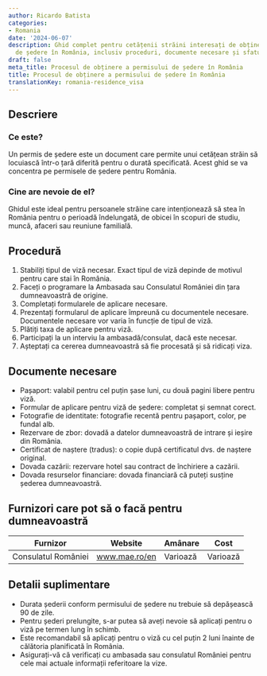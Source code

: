 ```yaml
---
author: Ricardo Batista
categories:
- Romania
date: '2024-06-07'
description: Ghid complet pentru cetățenii străini interesați de obținerea permisului
  de ședere în România, inclusiv proceduri, documente necesare și sfaturi practice.
draft: false
meta_title: Procesul de obținere a permisului de ședere în România
title: Procesul de obținere a permisului de ședere în România
translationKey: romania-residence_visa
---
```



## Descriere
### Ce este?
Un permis de ședere este un document care permite unui cetățean străin să locuiască într-o țară diferită pentru o durată specificată. Acest ghid se va concentra pe permisele de ședere pentru România.

### Cine are nevoie de el?
Ghidul este ideal pentru persoanele străine care intenționează să stea în România pentru o perioadă îndelungată, de obicei în scopuri de studiu, muncă, afaceri sau reuniune familială.

## Procedură
1. Stabiliți tipul de viză necesar. Exact tipul de viză depinde de motivul pentru care stai în România.
2. Faceți o programare la Ambasada sau Consulatul României din țara dumneavoastră de origine.
3. Completați formularele de aplicare necesare.
4. Prezentați formularul de aplicare împreună cu documentele necesare. Documentele necesare vor varia în funcție de tipul de viză.
5. Plătiți taxa de aplicare pentru viză.
6. Participați la un interviu la ambasadă/consulat, dacă este necesar.
7. Așteptați ca cererea dumneavoastră să fie procesată și să ridicați viza.

## Documente necesare
- Pașaport: valabil pentru cel puțin șase luni, cu două pagini libere pentru viză.
- Formular de aplicare pentru viză de ședere: completat și semnat corect.
- Fotografie de identitate: fotografie recentă pentru pașaport, color, pe fundal alb.
- Rezervare de zbor: dovadă a datelor dumneavoastră de intrare și ieșire din România.
- Certificat de naștere (tradus): o copie după certificatul dvs. de naștere original.
- Dovada cazării: rezervare hotel sau contract de închiriere a cazării.
- Dovada resurselor financiare: dovada financiară că puteți susține șederea dumneavoastră.

## Furnizori care pot să o facă pentru dumneavoastră

| Furnizor| Website | Amânare | Cost |
|-------- | --------| -------- | -------- |
| Consulatul României | www.mae.ro/en | Varioază | Varioază |

## Detalii suplimentare
- Durata șederii conform permisului de ședere nu trebuie să depășească 90 de zile.
- Pentru șederi prelungite, s-ar putea să aveți nevoie să aplicați pentru o viză pe termen lung în schimb.
- Este recomandabil să aplicați pentru o viză cu cel puțin 2 luni înainte de călătoria planificată în România.
- Asigurați-vă că verificați cu ambasada sau consulatul României pentru cele mai actuale informații referitoare la vize.